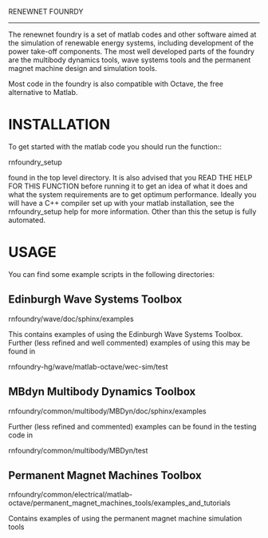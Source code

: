 RENEWNET FOUNRDY
****************

The renewnet foundry is a set of matlab codes and other software
aimed at the simulation of renewable energy systems, including
development of the power take-off components. The most well
developed parts of the foundry are the multibody dynamics tools,
wave systems tools and the permanent magnet machine design and
simulation tools.

Most code in the foundry is also compatible with Octave, the free
alternative to Matlab.

INSTALLATION
============

To get started with the matlab code you should run the function::

  rnfoundry_setup

found in the top level directory. It is also advised that you
READ THE HELP FOR THIS FUNCTION before running it to get an idea
of what it does and what the system requirements are to get
optimum performance. Ideally you will have a C++ compiler set up
with your matlab installation, see the rnfoundry_setup help for
more information. Other than this the setup is fully automated.

USAGE
=====

You can find some example scripts in the following directories:

Edinburgh Wave Systems Toolbox
------------------------------

rnfoundry/wave/doc/sphinx/examples

This contains examples of using the Edinburgh Wave Systems Toolbox.
Further (less refined and well commented) examples of using this may
be found in

rnfoundry-hg/wave/matlab-octave/wec-sim/test


MBdyn Multibody Dynamics Toolbox
--------------------------------

rnfoundry/common/multibody/MBDyn/doc/sphinx/examples

Further (less refined and commented) examples can be found in the
testing code in

rnfoundry/common/multibody/MBDyn/test


Permanent Magnet Machines Toolbox
---------------------------------

rnfoundry/common/electrical/matlab-octave/permanent_magnet_machines_tools/examples_and_tutorials

Contains examples of using the permanent magnet machine simulation
tools

